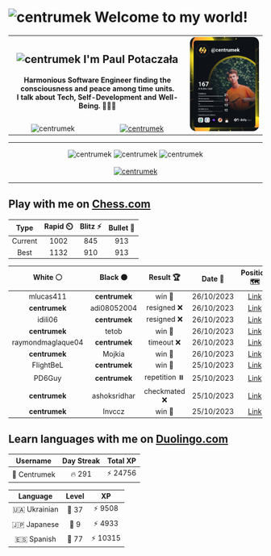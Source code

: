 <h1>
  <img
    src="https://emojis.slackmojis.com/emojis/images/1531849430/4246/blob-sunglasses.gif"
    width="30"
    alt="centrumek"
  />
  Welcome to my world!
</h1>

<table>
  <tbody>
    <tr>
      <td align="center" width="70%" colspan="2">
        <h2>
          <img
            src="https://raw.githubusercontent.com/MartinHeinz/MartinHeinz/master/wave.gif"
            width="30px"
            alt="centrumek"
          />
          I'm Paul Potaczała
        </h2>
        <h4>
          Harmonious Software Engineer finding the consciousness and peace among time units.
          <br/>
          I talk about Tech, Self-Development and Well-Being. 🌿🧘🚀
        </h4>
      </td>
      <td width="30%" rowspan="2">
        <a href="https://app.daily.dev/centrumek">
          <img
            src="./devcard.svg"
            alt="centrumek"
          />
        </a>
      </td>
    </tr>
    <tr align="center">
      <td>
        <img
          src="https://komarev.com/ghpvc/?username=centrumek&label=visitors&color=0e75b6&style=flat"
          alt="centrumek"
        >
      </td>
      <td>
        <a href="https://stackoverflow.com/users/14496012/centrumek">
          <img
            src="https://stackoverflow.com/users/flair/14496012.png?theme=dark"
            alt="centrumek"
          >
        </a>
      </td>
    </tr>
  </tbody>
</table>

---
<div align="center">
  <img 
    src="https://github-readme-stats.vercel.app/api?username=centrumek&show_icons=true&count_private=true&theme=dark&hide_border=true&hide=issues,contribs&bg_color=00000000"
    alt="centrumek"
  />
  <img
    src="https://github-readme-stats.vercel.app/api/top-langs/?username=centrumek&layout=compact&hide_border=true&theme=dark&bg_color=00000000&langs_count=6&exclude_repo=air-statistic-app"
    alt="centrumek"
  />
  <img 
    src="https://github-readme-streak-stats.herokuapp.com?user=centrumek&theme=dark&hide_border=true&background=FFFFFF00"
    alt="centrumek"
  />
  <br/>
  <br/>
  <a href="https://www.buymeacoffee.com/centrumek">
    <img
      src="https://cdn.buymeacoffee.com/buttons/v2/default-orange.png"
      height="50"
      width="210"
      alt="centrumek"
    />
  </a>
</div>

---

## Play with me on [Chess.com](https://www.chess.com/member/centrumek)

<div align="center">
<!--START_SECTION:chessStats-->
<!-- Automatically generated with https://github.com/Balastrong/chess-stats-action -->

| Type | Rapid ⏲️ | Blitz ⚡ | Bullet 🔫 |
|:---:|:---:|:---:|:---:|
| Current | 1002 | 845 | 913 |
| Best | 1132 | 910 | 913 |

| White ⚪ | Black ⚫ | Result 🏆 | Date 📅 | Position 🗺️ | Type 🕕 |
|:---:|:---:|:---:|:---:|:---:|:---:|
| mlucas411 | **centrumek** | win 🥇 | 26/10/2023 | <a href="http://www.ee.unb.ca/cgi-bin/tervo/fen.pl?select=5rk1/p6p/4p1p1/4Np2/3P4/2B1P3/2R2PPP/1r4K1 w - -">Link</a> | Blitz |
| **centrumek** | adi08052004 | resigned ❌ | 26/10/2023 | <a href="http://www.ee.unb.ca/cgi-bin/tervo/fen.pl?select=6k1/2p4p/2P3p1/p4pP1/P1r5/7P/5K2/8 w - -">Link</a> | Blitz |
| idili06 | **centrumek** | resigned ❌ | 26/10/2023 | <a href="http://www.ee.unb.ca/cgi-bin/tervo/fen.pl?select=5R2/pp1k2p1/3p3p/3Pn3/4P3/8/PP4PP/R2Q2K1 b - -">Link</a> | Blitz |
| **centrumek** | tetob | win 🥇 | 26/10/2023 | <a href="http://www.ee.unb.ca/cgi-bin/tervo/fen.pl?select=6k1/R4p1p/4b1p1/1Bp1P1P1/4p3/2B1P3/1K5P/8 b - -">Link</a> | Blitz |
| raymondmaglaque04 | **centrumek** | timeout ❌ | 26/10/2023 | <a href="http://www.ee.unb.ca/cgi-bin/tervo/fen.pl?select=k4Q2/p6p/B5p1/2p5/8/PP4P1/5PKP/2q1r3 b - -">Link</a> | Blitz |
| **centrumek** | Mojkia | win 🥇 | 26/10/2023 | <a href="http://www.ee.unb.ca/cgi-bin/tervo/fen.pl?select=rn1q1rk1/p5pQ/3p1p2/2p1p1N1/7P/P7/1PP2PP1/R3K2R b KQ -">Link</a> | Blitz |
| FlightBeL | **centrumek** | win 🥇 | 25/10/2023 | <a href="http://www.ee.unb.ca/cgi-bin/tervo/fen.pl?select=r4rk1/pNp4p/1p2b1p1/1q1p1pQ1/4p3/8/P4PPP/4R1K1 w - -">Link</a> | Blitz |
| PD6Guy | **centrumek** | repetition ⏸️ | 25/10/2023 | <a href="http://www.ee.unb.ca/cgi-bin/tervo/fen.pl?select=8/8/8/8/5bk1/7p/7P/7K b - -">Link</a> | Blitz |
| **centrumek** | ashoksridhar | checkmated ❌ | 25/10/2023 | <a href="http://www.ee.unb.ca/cgi-bin/tervo/fen.pl?select=8/8/r7/2n2k2/7P/1r4P1/K7/8 w - -">Link</a> | Blitz |
| **centrumek** | Invccz | win 🥇 | 25/10/2023 | <a href="http://www.ee.unb.ca/cgi-bin/tervo/fen.pl?select=r3r1k1/1b1q1pQ1/1p2p1pB/p3P3/8/2PB4/PP4PP/R4RK1 b - -">Link</a> | Blitz |

<!--END_SECTION:chessStats-->
</div>

## Learn languages with me on [Duolingo.com](https://www.duolingo.com/profile/Centrumek)

<div align="center">
<!--START_SECTION:duolingoStats-->
<!-- Automatically generated with https://github.com/centrumek/duolingo-readme-stats-->

| Username | Day Streak | Total XP |
|:---:|:---:|:---:|
| 👤 Centrumek | 🔥 291 | ⚡ 24756 |

| Language | Level | XP |
|:---:|:---:|:---:|
| 🇺🇦 Ukrainian | 👑 37 | ⚡ 9508 |
| 🇯🇵 Japanese | 👑 9 | ⚡ 4933 |
| 🇪🇸 Spanish | 👑 77 | ⚡ 10315 |

<!--END_SECTION:duolingoStats-->
</div>
<!--
**centrumek/centrumek** is a ✨ _special_ ✨ repository because its `README.md` (this file) appears on your GitHub profile.

Here are some ideas to get you started:

- 🔭 I’m currently working on ...
- 🌱 I’m currently learning ...
- 👯 I’m looking to collaborate on ...
- 🤔 I’m looking for help with ...
- 💬 Ask me about ...
- 📫 How to reach me: ...
- 😄 Pronouns: ...
- ⚡ Fun fact: ...
-->
